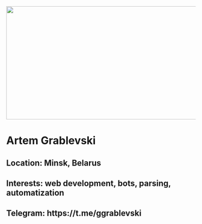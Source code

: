 
<div align="center">
  <img src="https://media.giphy.com/media/dWesBcTLavkZuG35MI/giphy.gif" width="600" height="300"/>
</div>
<h1>
  Artem Grablevski
</h1>
<h2>
  Location: Minsk, Belarus
</h2>
<h2>
  Interests: web development, bots, parsing, automatization
</h2>
<h2>
  Telegram: https://t.me/ggrablevski
</h2>
